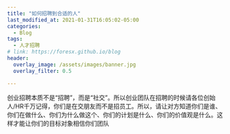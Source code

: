 ```yaml
---
title: "如何招聘到合适的人"
last_modified_at: 2021-01-31T16:05:02-05:00
categories:
  - Blog
tags:
  - 人才招聘
# link: https://foresx.github.io/blog
header:
  overlay_image: /assets/images/banner.jpg
  overlay_filter: 0.5

---
```


创业招聘本质不是“招聘”，而是“社交”。所以创业团队在招聘的时候请各位创始人/HR千万记得，你们是在交朋友而不是招员工。所以，请让对方知道你们是谁、你们在做什么、你们为什么做这个、你们的计划是什么、你们的价值观是什么。这样才能让你们的目标对象相信你们团队